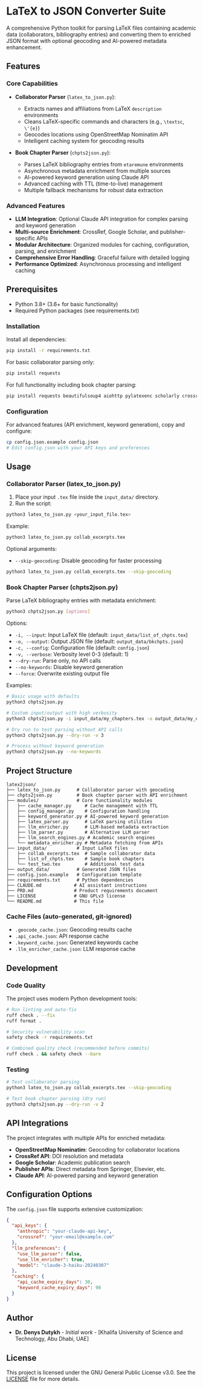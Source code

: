 # LaTeX to JSON Converter Suite

A comprehensive Python toolkit for parsing LaTeX files containing academic data (collaborators, bibliography entries) and converting them to enriched JSON format with optional geocoding and AI-powered metadata enhancement.

## Features

### Core Capabilities
- **Collaborator Parser** (`latex_to_json.py`):
  - Extracts names and affiliations from LaTeX `description` environments
  - Cleans LaTeX-specific commands and characters (e.g., `\textsc`, `\'{e}`)
  - Geocodes locations using OpenStreetMap Nominatim API
  - Intelligent caching system for geocoding results

- **Book Chapter Parser** (`chpts2json.py`):
  - Parses LaTeX bibliography entries from `etaremune` environments
  - Asynchronous metadata enrichment from multiple sources
  - AI-powered keyword generation using Claude API
  - Advanced caching with TTL (time-to-live) management
  - Multiple fallback mechanisms for robust data extraction

### Advanced Features
- **LLM Integration**: Optional Claude API integration for complex parsing and keyword generation
- **Multi-source Enrichment**: CrossRef, Google Scholar, and publisher-specific APIs
- **Modular Architecture**: Organized modules for caching, configuration, parsing, and enrichment
- **Comprehensive Error Handling**: Graceful failure with detailed logging
- **Performance Optimized**: Asynchronous processing and intelligent caching

## Prerequisites

- Python 3.8+ (3.6+ for basic functionality)
- Required Python packages (see requirements.txt)

### Installation

Install all dependencies:
```bash
pip install -r requirements.txt
```

For basic collaborator parsing only:
```bash
pip install requests
```

For full functionality including book chapter parsing:
```bash
pip install requests beautifulsoup4 aiohttp pylatexenc scholarly crossref-commons anthropic
```

### Configuration

For advanced features (API enrichment, keyword generation), copy and configure:
```bash
cp config.json.example config.json
# Edit config.json with your API keys and preferences
```

## Usage

### Collaborator Parser (latex_to_json.py)

1. Place your input `.tex` file inside the `input_data/` directory.
2. Run the script:

```bash
python3 latex_to_json.py <your_input_file.tex>
```

Example:
```bash
python3 latex_to_json.py collab_excerpts.tex
```

Optional arguments:
- `--skip-geocoding`: Disable geocoding for faster processing

```bash
python3 latex_to_json.py collab_excerpts.tex --skip-geocoding
```

### Book Chapter Parser (chpts2json.py)

Parse LaTeX bibliography entries with metadata enrichment:

```bash
python3 chpts2json.py [options]
```

Options:
- `-i, --input`: Input LaTeX file (default: `input_data/list_of_chpts.tex`)
- `-o, --output`: Output JSON file (default: `output_data/bkchpts.json`)
- `-c, --config`: Configuration file (default: `config.json`)
- `-v, --verbose`: Verbosity level 0-3 (default: 1)
- `--dry-run`: Parse only, no API calls
- `--no-keywords`: Disable keyword generation
- `--force`: Overwrite existing output file

Examples:
```bash
# Basic usage with defaults
python3 chpts2json.py

# Custom input/output with high verbosity
python3 chpts2json.py -i input_data/my_chapters.tex -o output_data/my_output.json -v 2

# Dry run to test parsing without API calls
python3 chpts2json.py --dry-run -v 3

# Process without keyword generation
python3 chpts2json.py --no-keywords
```

## Project Structure

```
latex2json/
├── latex_to_json.py      # Collaborator parser with geocoding
├── chpts2json.py         # Book chapter parser with API enrichment
├── modules/              # Core functionality modules
│   ├── cache_manager.py     # Cache management with TTL
│   ├── config_manager.py    # Configuration handling
│   ├── keyword_generator.py # AI-powered keyword generation
│   ├── latex_parser.py      # LaTeX parsing utilities
│   ├── llm_enricher.py      # LLM-based metadata extraction
│   ├── llm_parser.py        # Alternative LLM parser
│   ├── llm_search_engines.py # Academic search engines
│   └── metadata_enricher.py # Metadata fetching from APIs
├── input_data/           # Input LaTeX files
│   ├── collab_excerpts.tex  # Sample collaborator data
│   ├── list_of_chpts.tex    # Sample book chapters
│   └── test_two.tex         # Additional test data
├── output_data/          # Generated JSON files
├── config.json.example   # Configuration template
├── requirements.txt      # Python dependencies
├── CLAUDE.md            # AI assistant instructions
├── PRD.md               # Product requirements document
├── LICENSE              # GNU GPLv3 license
└── README.md            # This file
```

### Cache Files (auto-generated, git-ignored)
- `.geocode_cache.json`: Geocoding results cache
- `.api_cache.json`: API response cache
- `.keyword_cache.json`: Generated keywords cache
- `.llm_enricher_cache.json`: LLM response cache

## Development

### Code Quality

The project uses modern Python development tools:

```bash
# Run linting and auto-fix
ruff check . --fix
ruff format .

# Security vulnerability scan
safety check -r requirements.txt

# Combined quality check (recommended before commits)
ruff check . && safety check --bare
```

### Testing

```bash
# Test collaborator parsing
python3 latex_to_json.py collab_excerpts.tex --skip-geocoding

# Test book chapter parsing (dry run)
python3 chpts2json.py --dry-run -v 2
```

## API Integrations

The project integrates with multiple APIs for enriched metadata:

- **OpenStreetMap Nominatim**: Geocoding for collaborator locations
- **CrossRef API**: DOI resolution and metadata
- **Google Scholar**: Academic publication search
- **Publisher APIs**: Direct metadata from Springer, Elsevier, etc.
- **Claude API**: AI-powered parsing and keyword generation

## Configuration Options

The `config.json` file supports extensive customization:

```json
{
  "api_keys": {
    "anthropic": "your-claude-api-key",
    "crossref": "your-email@example.com"
  },
  "llm_preferences": {
    "use_llm_parser": false,
    "use_llm_enricher": true,
    "model": "claude-3-haiku-20240307"
  },
  "caching": {
    "api_cache_expiry_days": 30,
    "keyword_cache_expiry_days": 90
  }
}
```

## Author

- **Dr. Denys Dutykh** - *Initial work* - [Khalifa University of Science and Technology, Abu Dhabi, UAE]

## License

This project is licensed under the GNU General Public License v3.0. See the [LICENSE](LICENSE) file for more details.
